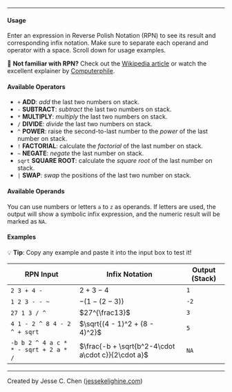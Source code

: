 
---

#### Usage

Enter an expression in Reverse Polish Notation (RPN) to see its result and corresponding infix notation.
Make sure to separate each operand and operator with a space. Scroll down for usage examples.

🤔 **Not familiar with RPN?**
Check out the [Wikipedia article](https://en.wikipedia.org/wiki/Reverse_Polish_notation)
or watch the excellent explainer by [Computerphile](https://www.youtube.com/watch?v=7ha78yWRDlE).

#### Available Operators

- `+`    **ADD**:         *add* the last two numbers on stack.
- `-`    **SUBTRACT**:    *subtract* the last two numbers on stack.
- `*`    **MULTIPLY**:    *multiply* the last two numbers on stack.
- `/`    **DIVIDE**:      *divide* the last two numbers on stack.
- `^`    **POWER**:       raise the second-to-last number to the *power* of the last number on stack.
- `!`    **FACTORIAL**:   calculate the *factorial* of the last number on stack.
- `~`    **NEGATE**:      *negate* the last number on stack.
- `sqrt` **SQUARE ROOT**: calculate the *square root* of the last number on stack.
- `|`    **SWAP**:        *swap* the positions of the last two number on stack.

#### Available Operands

You can use numbers or letters `a` to `z` as operands.
If letters are used,
the output will show a symbolic infix expression,
and the numeric result will be marked as `NA`.

#### Examples

💡 **Tip**: Copy any example and paste it into the input box to test it!

| RPN Input                              | Infix Notation                                      | Output (Stack) |
| ---                                    | ---                                                 | ---            |
| `2 3 + 4 -`                            | $2 + 3 - 4$                                         | `1`            |
| `1 2 3 - - ~`                          | $-(1 - (2 - 3))$                                    | `-2`           |
| `27 1 3 / ^`                           | $27^{\frac13}$                                      | `3`            |
| `4 1 - 2 ^ 8 4 - 2 ^ + sqrt`           | $\sqrt{(4 - 1)^2 + (8 - 4)^2}$                      | `5`            |
| `-b b 2 ^ 4 a c * * - sqrt + 2 a * /`  | $\frac{-b + \sqrt{b^2-4\cdot a\cdot c}}{2\cdot a}$  | `NA`           |

---

Created by Jesse C. Chen ([jessekelighine.com](https://jessekelighine.com))
<br>
<br>
